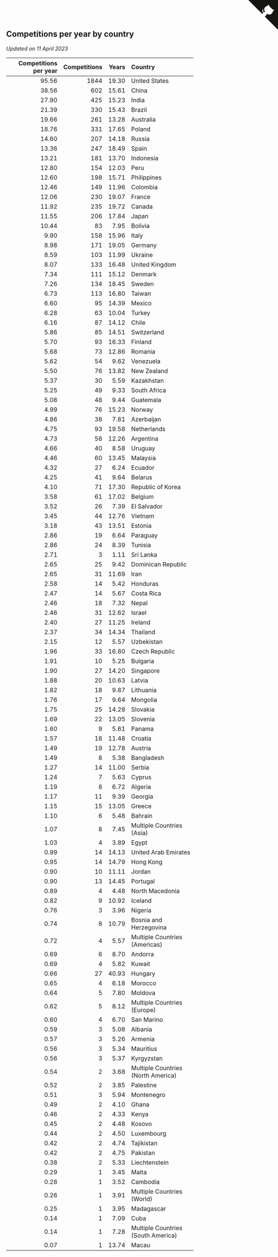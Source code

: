 ## Competitions per year by country

*Updated on 11 April 2023*

| Competitions per year | Competitions | Years | Country |
| ---: | ---: | ---: | :--- |
| 95.56 | 1844 | 19.30 | United States |
| 38.56 | 602 | 15.61 | China |
| 27.90 | 425 | 15.23 | India |
| 21.39 | 330 | 15.43 | Brazil |
| 19.66 | 261 | 13.28 | Australia |
| 18.76 | 331 | 17.65 | Poland |
| 14.60 | 207 | 14.18 | Russia |
| 13.36 | 247 | 18.49 | Spain |
| 13.21 | 181 | 13.70 | Indonesia |
| 12.80 | 154 | 12.03 | Peru |
| 12.60 | 198 | 15.71 | Philippines |
| 12.46 | 149 | 11.96 | Colombia |
| 12.06 | 230 | 19.07 | France |
| 11.92 | 235 | 19.72 | Canada |
| 11.55 | 206 | 17.84 | Japan |
| 10.44 | 83 | 7.95 | Bolivia |
| 9.90 | 158 | 15.96 | Italy |
| 8.98 | 171 | 19.05 | Germany |
| 8.59 | 103 | 11.99 | Ukraine |
| 8.07 | 133 | 16.48 | United Kingdom |
| 7.34 | 111 | 15.12 | Denmark |
| 7.26 | 134 | 18.45 | Sweden |
| 6.73 | 113 | 16.80 | Taiwan |
| 6.60 | 95 | 14.39 | Mexico |
| 6.28 | 63 | 10.04 | Turkey |
| 6.16 | 87 | 14.12 | Chile |
| 5.86 | 85 | 14.51 | Switzerland |
| 5.70 | 93 | 16.33 | Finland |
| 5.68 | 73 | 12.86 | Romania |
| 5.62 | 54 | 9.62 | Venezuela |
| 5.50 | 76 | 13.82 | New Zealand |
| 5.37 | 30 | 5.59 | Kazakhstan |
| 5.25 | 49 | 9.33 | South Africa |
| 5.08 | 48 | 9.44 | Guatemala |
| 4.99 | 76 | 15.23 | Norway |
| 4.86 | 38 | 7.81 | Azerbaijan |
| 4.75 | 93 | 19.58 | Netherlands |
| 4.73 | 58 | 12.26 | Argentina |
| 4.66 | 40 | 8.58 | Uruguay |
| 4.46 | 60 | 13.45 | Malaysia |
| 4.32 | 27 | 6.24 | Ecuador |
| 4.25 | 41 | 9.64 | Belarus |
| 4.10 | 71 | 17.30 | Republic of Korea |
| 3.58 | 61 | 17.02 | Belgium |
| 3.52 | 26 | 7.39 | El Salvador |
| 3.45 | 44 | 12.76 | Vietnam |
| 3.18 | 43 | 13.51 | Estonia |
| 2.86 | 19 | 6.64 | Paraguay |
| 2.86 | 24 | 8.39 | Tunisia |
| 2.71 | 3 | 1.11 | Sri Lanka |
| 2.65 | 25 | 9.42 | Dominican Republic |
| 2.65 | 31 | 11.69 | Iran |
| 2.58 | 14 | 5.42 | Honduras |
| 2.47 | 14 | 5.67 | Costa Rica |
| 2.46 | 18 | 7.32 | Nepal |
| 2.46 | 31 | 12.62 | Israel |
| 2.40 | 27 | 11.25 | Ireland |
| 2.37 | 34 | 14.34 | Thailand |
| 2.15 | 12 | 5.57 | Uzbekistan |
| 1.96 | 33 | 16.80 | Czech Republic |
| 1.91 | 10 | 5.25 | Bulgaria |
| 1.90 | 27 | 14.20 | Singapore |
| 1.88 | 20 | 10.63 | Latvia |
| 1.82 | 18 | 9.87 | Lithuania |
| 1.76 | 17 | 9.64 | Mongolia |
| 1.75 | 25 | 14.28 | Slovakia |
| 1.69 | 22 | 13.05 | Slovenia |
| 1.60 | 9 | 5.61 | Panama |
| 1.57 | 18 | 11.48 | Croatia |
| 1.49 | 19 | 12.78 | Austria |
| 1.49 | 8 | 5.38 | Bangladesh |
| 1.27 | 14 | 11.00 | Serbia |
| 1.24 | 7 | 5.63 | Cyprus |
| 1.19 | 8 | 6.72 | Algeria |
| 1.17 | 11 | 9.39 | Georgia |
| 1.15 | 15 | 13.05 | Greece |
| 1.10 | 6 | 5.48 | Bahrain |
| 1.07 | 8 | 7.45 | Multiple Countries (Asia) |
| 1.03 | 4 | 3.89 | Egypt |
| 0.99 | 14 | 14.13 | United Arab Emirates |
| 0.95 | 14 | 14.79 | Hong Kong |
| 0.90 | 10 | 11.11 | Jordan |
| 0.90 | 13 | 14.45 | Portugal |
| 0.89 | 4 | 4.48 | North Macedonia |
| 0.82 | 9 | 10.92 | Iceland |
| 0.76 | 3 | 3.96 | Nigeria |
| 0.74 | 8 | 10.79 | Bosnia and Herzegovina |
| 0.72 | 4 | 5.57 | Multiple Countries (Americas) |
| 0.69 | 6 | 8.70 | Andorra |
| 0.69 | 4 | 5.82 | Kuwait |
| 0.66 | 27 | 40.93 | Hungary |
| 0.65 | 4 | 6.18 | Morocco |
| 0.64 | 5 | 7.80 | Moldova |
| 0.62 | 5 | 8.12 | Multiple Countries (Europe) |
| 0.60 | 4 | 6.70 | San Marino |
| 0.59 | 3 | 5.08 | Albania |
| 0.57 | 3 | 5.26 | Armenia |
| 0.56 | 3 | 5.34 | Mauritius |
| 0.56 | 3 | 5.37 | Kyrgyzstan |
| 0.54 | 2 | 3.68 | Multiple Countries (North America) |
| 0.52 | 2 | 3.85 | Palestine |
| 0.51 | 3 | 5.94 | Montenegro |
| 0.49 | 2 | 4.10 | Ghana |
| 0.46 | 2 | 4.33 | Kenya |
| 0.45 | 2 | 4.48 | Kosovo |
| 0.44 | 2 | 4.50 | Luxembourg |
| 0.42 | 2 | 4.74 | Tajikistan |
| 0.42 | 2 | 4.75 | Pakistan |
| 0.38 | 2 | 5.33 | Liechtenstein |
| 0.29 | 1 | 3.45 | Malta |
| 0.28 | 1 | 3.52 | Cambodia |
| 0.26 | 1 | 3.91 | Multiple Countries (World) |
| 0.25 | 1 | 3.95 | Madagascar |
| 0.14 | 1 | 7.09 | Cuba |
| 0.14 | 1 | 7.28 | Multiple Countries (South America) |
| 0.07 | 1 | 13.74 | Macau |


<a href="https://github.com/jonatanklosko/wca_statistics" class="github-corner" aria-label="View source on Github"><svg width="80" height="80" viewBox="0 0 250 250" style="fill:#151513; color:#fff; position: absolute; top: 0; border: 0; right: 0;" aria-hidden="true"><path d="M0,0 L115,115 L130,115 L142,142 L250,250 L250,0 Z"></path><path d="M128.3,109.0 C113.8,99.7 119.0,89.6 119.0,89.6 C122.0,82.7 120.5,78.6 120.5,78.6 C119.2,72.0 123.4,76.3 123.4,76.3 C127.3,80.9 125.5,87.3 125.5,87.3 C122.9,97.6 130.6,101.9 134.4,103.2" fill="currentColor" style="transform-origin: 130px 106px;" class="octo-arm"></path><path d="M115.0,115.0 C114.9,115.1 118.7,116.5 119.8,115.4 L133.7,101.6 C136.9,99.2 139.9,98.4 142.2,98.6 C133.8,88.0 127.5,74.4 143.8,58.0 C148.5,53.4 154.0,51.2 159.7,51.0 C160.3,49.4 163.2,43.6 171.4,40.1 C171.4,40.1 176.1,42.5 178.8,56.2 C183.1,58.6 187.2,61.8 190.9,65.4 C194.5,69.0 197.7,73.2 200.1,77.6 C213.8,80.2 216.3,84.9 216.3,84.9 C212.7,93.1 206.9,96.0 205.4,96.6 C205.1,102.4 203.0,107.8 198.3,112.5 C181.9,128.9 168.3,122.5 157.7,114.1 C157.9,116.9 156.7,120.9 152.7,124.9 L141.0,136.5 C139.8,137.7 141.6,141.9 141.8,141.8 Z" fill="currentColor" class="octo-body"></path></svg></a><style>.github-corner:hover .octo-arm{animation:octocat-wave 560ms ease-in-out}@keyframes octocat-wave{0%,100%{transform:rotate(0)}20%,60%{transform:rotate(-25deg)}40%,80%{transform:rotate(10deg)}}@media (max-width:500px){.github-corner:hover .octo-arm{animation:none}.github-corner .octo-arm{animation:octocat-wave 560ms ease-in-out}}</style>
